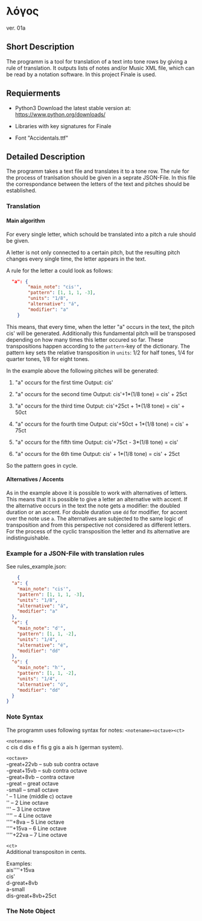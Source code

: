 # λόγος
ver. 01a

## Short Description
The programm is a tool for translation of a text into tone rows by giving a rule of translation.
It outputs lists of notes and/or Music XML file, which can be read by a notation software. In this project Finale is used.

## Requierments
+ Python3
Download the latest stable version at: https://www.python.org/downloads/

+ Libraries with key signatures for Finale

+ Font "Accidentals.ttf"

## Detailed Description
The programm takes a text file and translates it to a tone row.
The rule for the process of tranlsation should be given in a seprate JSON-File.
In this file the correspondance between the letters of the text and pitches should be established.

### Translation
#### Main algorithm
For every single letter, which schould be translated into a pitch a rule should be given.

A letter is not only connected to a certain pitch, but the resulting pitch changes every single time, the letter appears in the text.

A rule for the letter a could look as follows:

```json lines{
  "a": {
        "main_note": "cis'",
        "pattern": [1, 1, 1, -3],
        "units": "1/8",
        "alternative": "á",
        "modifier": "a"
    }
```

This means, that every time, when the letter "a" occurs in the text, the pitch cis' will be generated.
Additionally this fundamental pitch will be transposed depending on how many times this letter occured so far.
These transpositions happen according to the `pattern`-key of the dictionary.
The pattern key sets the relative transposition in `units`:
1/2 for half tones,
1/4 for quarter tones,
1/8 for eight tones.

In the example above the following pitches will be generated:

1. "a" occurs for the first time
Output: cis'

2. "a" occurs for the second time
Output: cis'+1*(1/8 tone) = cis' + 25ct

3. "a" occurs for the third time
Output: cis'+25ct + 1*(1/8 tone) = cis' + 50ct

4. "a" occurs for the fourth time
Output: cis'+50ct + 1*(1/8 tone) = cis' + 75ct

5. "a" occurs for the fifth time
Output: cis'+75ct - 3*(1/8 tone) = cis'

6. "a" occurs for the 6th time
Output: cis' + 1*(1/8 tone) = cis' + 25ct

So the pattern goes in cycle.

#### Alternatives / Accents
As in the example above it is possible to work with alternatives of letters.
This means that it is possible to give a letter an alternative with accent.
If the alternative occurs in the text the note gets a modifier: the doubled duration or an accent.
For double duration use `dd` for modifier, for accent over the note use `a`.
The alternatives are subjected to the same logic of transposition and from this perspective not considered as
different letters. For the process of the cyclic transposition the letter and its alternative are indistinguishable.

### Example for a JSON-File with translation rules
See rules_example.json:

```json lines {
    {
  "a": {
    "main_note": "cis'",
    "pattern": [1, 1, 1, -3],
    "units": "1/8",
    "alternative": "á",
    "modifier": "a"
  },
  "e": {
    "main_note": "d'",
    "pattern": [1, 1, -2],
    "units": "1/4",
    "alternative": "é",
    "modifier": "dd"
  },
  "ο": {
    "main_note": "h'",
    "pattern": [1, 1, -2],
    "units": "1/4",
    "alternative": "ό",
    "modifier": "dd"
  }
}
```

### Note Syntax
The programm uses following syntax for notes:
`<notename><octave><ct>`

`<notename>`  
c cis d dis e f fis g gis a ais h (german system).  


`<octave>`  
-great+22vb – sub sub contra octave  
-great+15vb – sub contra octave  
-great+8vb  – contra octave  
-great      – great octave  
-small      – small octave  
'          – 1 Line (middle c) octave  
''         – 2 Line octave  
'''        – 3 Line octave  
''''       – 4 Line octave  
''''+8va   – 5 Line octave  
''''+15va  – 6 Line octave  
''''+22va  – 7 Line octave  

`<ct>`  
Additional transpositon in cents.

Examples:  
ais''''+15va  
cis'  
d-great+8vb  
a-small  
dis-great+8vb+25ct  


### The Note Object


